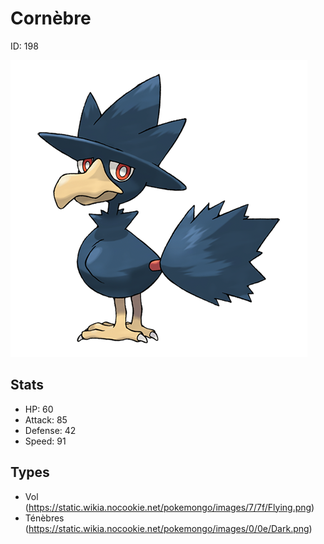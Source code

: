 # Cornèbre


ID: 198

![](https://raw.githubusercontent.com/PokeAPI/sprites/master/sprites/pokemon/other/official-artwork/198.png "Cornèbre")

## Stats


 - HP: 60
 - Attack: 85
 - Defense: 42
 - Speed: 91

## Types


 - Vol (https://static.wikia.nocookie.net/pokemongo/images/7/7f/Flying.png)
 - Ténèbres (https://static.wikia.nocookie.net/pokemongo/images/0/0e/Dark.png)
